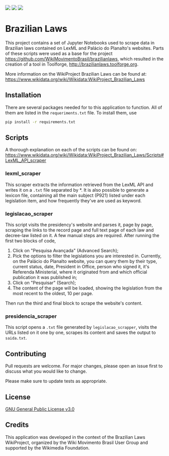 <img src="https://img.shields.io/github/issues/WikiMovimentoBrasil/brazilian_laws?style=for-the-badge"/> <img src="https://img.shields.io/github/license/WikiMovimentoBrasil/brazilian_laws?style=for-the-badge"/> <img src="https://img.shields.io/github/languages/top/WikiMovimentoBrasil/brazilian_laws?style=for-the-badge"/>
# Brazilian Laws

This project contains a set of Jupyter Notebooks used to scrape data in Brazilian laws contained on LexML and Palácio do Planalto's websites. Parts of these scripts were used as a base for the project https://github.com/WikiMovimentoBrasil/brazilianlaws, which resulted in the creation of a tool in Toolforge, http://brazilianlaws.toolforge.org. 

More information on the WikiProject Brazilian Laws can be found at: https://www.wikidata.org/wiki/Wikidata:WikiProject_Brazilian_Laws

## Installation

There are several packages needed for to this application to function. All of them are listed in the <code>requeriments.txt</code> file. To install them, use

```bash
pip install -r requirements.txt
```

## Scripts
A thorough explanation on each of the scripts can be found on: https://www.wikidata.org/wiki/Wikidata:WikiProject_Brazilian_Laws/Scripts#LexML_API_scraper

### lexml_scraper
This scraper extracts the information retrieved from the LexML API and writes it on a <code>.txt</code> file separated by \*. It is also possible to generate a lexicon file, containing all the main subject (P921) listed under each legislation item, and how frequently they've are used as keyword. 

### legislacao_scraper
This script visits the presidency's website and parses it, page by page, scraping the links to the record page and full text page of each law and decree-law listed on it. A few manual steps are required. After running the first two blocks of code, 

1. Click on "Pesquisa Avançada" (Advanced Search);
2. Pick the options to filter the legislations you are interested in. Currently, on the Palácio do Planalto website, you can query them by their type, current status, date, President in Office, person who signed it, it's Referenda Ministerial, where it originated from and which official publication it was published in;
3. Click on "Pesquisar" (Search);
4. The content of the page will be loaded, showing the legislation from the most recent to the oldest, 10 per page.

Then run the third and final block to scrape the website's content. 


### presidencia_scraper
This script opens a <code>.txt</code> file generated by <code>legislacao_scrapper</code>, visits the URLs listed on it one by one, scrapes its content and saves the output to <code>saida.txt</code>. 


## Contributing
Pull requests are welcome. For major changes, please open an issue first to discuss what you would like to change.

Please make sure to update tests as appropriate.


## License
[GNU General Public License v3.0](https://github.com/WikiMovimentoBrasil/wikimotivos/blob/master/LICENSE)


## Credits
This application was developed in the context of the Brazilian Laws WikiProject, organized by the Wiki Movimento Brasil User Group and supported by the Wikimedia Foundation.